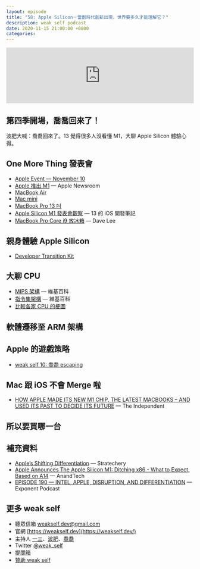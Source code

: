 ```yaml
---
layout: episode
title: "58: Apple Silicon－當劃時代創新出現，世界要多久才能理解它？"
description: weak self podcast
date: 2020-11-15 21:00:00 +0800
categories: 
---
```

<iframe src="https://www.listennotes.com/embedded/e/a30ae9f58dfb40d39c88335802014b67/" width="100%" style="width: 1px; min-width: 100%;" frameborder="0" scrolling="no" loading="lazy"></iframe>

## 第四季開場，喬喬回來了！

波肥大喊：喬喬回來了。13 覺得很多人沒看懂 M1，大聊 Apple Silicon 體驗心得。

## One More Thing 發表會

- [Apple Event — November 10](https://youtu.be/5AwdkGKmZ0I)
- [Apple 推出 M1](https://www.apple.com/tw/newsroom/2020/11/apple-unleashes-m1/) — Apple Newsroom
- [MacBook Air](https://www.apple.com/tw/macbook-air/)
- [Mac mini](https://www.apple.com/tw/mac-mini/)
- [MacBook Pro 13 吋](https://www.apple.com/tw/macbook-pro-13/)
- [Apple Silicon M1 發表會觀察](https://www.notion.so/Apple-Silicon-M1-24f63fdbf8384a6faa29f7a4479e0826) — 13 的 iOS 開發筆記
- [MacBook Pro Core i9 放冰箱](https://youtu.be/Dx8J125s4cg) — Dave Lee

## 親身體驗 Apple Silicon

- [Developer Transition Kit](https://zh.wikipedia.org/wiki/Developer_Transition_Kit)

## 大聊 CPU

- [MIPS 架構](https://zh.m.wikipedia.org/zh-tw/MIPS架構) — 維基百科
- [指令集架構](https://zh.m.wikipedia.org/wiki/指令集架構) — 維基百科
- [比較各家 CPU 的梗圖](https://www.programmersought.com/article/33351817347/)

## 軟體遷移至 ARM 架構

## Apple 的遊戲策略

- [weak self 10: 喬喬 escaping](https://weakself.dev/episodes/10)

## Mac 跟 iOS 不會 Merge 啦

- [HOW APPLE MADE ITS NEW M1 CHIP, THE LATEST MACBOOKS – AND USED ITS PAST TO DECIDE ITS FUTURE](https://www.independent.co.uk/life-style/gadgets-and-tech/apple-m1-interview-macbook-release-specs-ports-reviews-b1721844.html) — The Independent

## 所以要買哪一台

## 補充資料

- [Apple’s Shifting Differentiation](https://stratechery.com/2020/apples-shifting-differentiation/) — Stratechery
- [Apple Announces The Apple Silicon M1: Ditching x86 - What to Expect, Based on A14](https://www.anandtech.com/show/16226/apple-silicon-m1-a14-deep-dive) — AnandTech
- [EPISODE 190 — INTEL, APPLE, DISRUPTION, AND DIFFERENTIATION](https://exponent.fm/episode-190-intel-apple-disruption-and-differentiation/) — Exponent Podcast

## **更多 weak self**

- 聽眾信箱 [weakself.dev@gmail.com](mailto:weakself.dev@gmail.com)
- 官網 [https://weakself.dev](https://weakself.dev/)
- 主持人 [一三](https://twitter.com/ethanhuang13)、[波肥](https://twitter.com/PofatTseng)、[喬喬](https://twitter.com/joe_trash_talk)
- Twitter [@weak_self](https://twitter.com/weak_self)
- [提問箱](https://peing.net/zh-TW/weak_self)
- [贊助 weak self](https://weakself.dev/#donation)